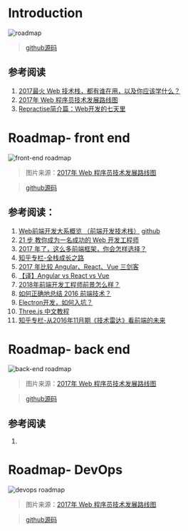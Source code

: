 # Introduction

![roadmap](https://i.imgur.com/MWkeM18.png)

>[github源码](https://github.com/kamranahmedse/developer-roadmap)



## 参考阅读
1. [2017最火 Web 技术栈，都有谁在用，以及你应该学什么？](https://zhuanlan.zhihu.com/p/26890113)
2. [2017年 Web 程序员技术发展路线图](https://zhuanlan.zhihu.com/p/25897612)
3. [Repractise简介篇：Web开发的七天里](https://mp.weixin.qq.com/s?__biz=MjM5Mjg4NDMwMA==&mid=403171959&idx=1&sn=08f0717e2306efd7d80c8bb603e644d0#rd)


# Roadmap- front end

![front-end roadmap](https://i.imgur.com/qx54HvK.png)

>图片来源：[2017年 Web 程序员技术发展路线图](https://zhuanlan.zhihu.com/p/25897612)

>[github源码](https://github.com/kamranahmedse/developer-roadmap)

## 参考阅读：

1. [Web前端开发大系概览 （前端开发技术栈）](https://www.cnblogs.com/unruledboy/p/WebFrontEndStack.html)  [github](https://github.com/unruledboy/WebFrontEndStack)
2. [21 步 教你成为一名成功的 Web 开发工程师](https://zhuanlan.zhihu.com/p/26680906)
3. [2017 年了，这么多前端框架，你会怎样选择？](https://zhuanlan.zhihu.com/p/28289441)
4. [知乎专栏-全栈成长之路](https://zhuanlan.zhihu.com/dingxuewen)
5. [2017 年比较 Angular、React、Vue 三剑客](https://zhuanlan.zhihu.com/p/31224434)
6. [【译】Angular vs React vs Vue](https://zhuanlan.zhihu.com/p/28349401)
7. [2018年前端开发工程师前景怎么样？](https://zhuanlan.zhihu.com/p/31630053)
8. [如何正确地总结 2016 前端技术？](https://www.zhihu.com/question/53705450)
9. [Electron开发，如何入坑？ ](https://mp.weixin.qq.com/s?__biz=MzIwNjQwMzUwMQ==&mid=2247485626&idx=1&sn=bf60e71918222186e25257d838ce7868&chksm=97236a78a054e36e987259dc4143c4cdeb5804bc9d6b6b82a93b95421c4cc88b15e63e0c08a3&mpshare=1&scene=23&srcid=1207g8O9D0ISpw0UJAiR2OaH#rd)
10. [Three.js 中文教程](http://techbrood.com/threejs/docs/#)
11. [知乎专栏-从2016年11月期《技术雷达》看前端的未来](https://zhuanlan.zhihu.com/p/23492610)


# Roadmap- back end

![back-end roadmap](https://i.imgur.com/jz4xrlQ.png)

>图片来源：[2017年 Web 程序员技术发展路线图](https://zhuanlan.zhihu.com/p/25897612)

>[github源码](https://github.com/kamranahmedse/developer-roadmap)

## 参考阅读
1.


# Roadmap- DevOps

![devops roadmap](https://i.imgur.com/z23zTH3.png)

>图片来源：[2017年 Web 程序员技术发展路线图](https://zhuanlan.zhihu.com/p/25897612)

>[github源码](https://github.com/kamranahmedse/developer-roadmap)
